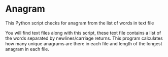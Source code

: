 # Anagram
This Python script checks for anagram  from the  list of words in text file

You will find text files along with this script, these text file contains a list of the words separated by newlines/carriage returns.
This program calculates how many unique anagrams are there in each file and length of the longest anagram in each file.
